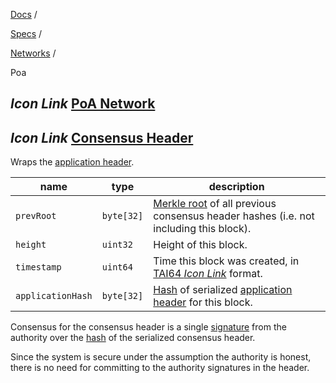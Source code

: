 [Docs](https://docs.fuel.network/) /

[Specs](https://docs.fuel.network/docs/specs/) /

[Networks](https://docs.fuel.network/docs/specs/networks/) /

Poa

## _Icon Link_ [PoA Network](https://docs.fuel.network/docs/specs/networks/poa/\#poa-network)

## _Icon Link_ [Consensus Header](https://docs.fuel.network/docs/specs/networks/poa/\#consensus-header)

Wraps the [application header](https://docs.fuel.network/docs/specs/protocol/block-header/#application-header).

| name | type | description |
| --- | --- | --- |
| `prevRoot` | `byte[32]` | [Merkle root](https://docs.fuel.network/docs/specs/protocol/cryptographic-primitives/#binary-merkle-tree) of all previous consensus header hashes (i.e. not including this block). |
| `height` | `uint32` | Height of this block. |
| `timestamp` | `uint64` | Time this block was created, in [TAI64 _Icon Link_](https://cr.yp.to/libtai/tai64.html) format. |
| `applicationHash` | `byte[32]` | [Hash](https://docs.fuel.network/docs/specs/protocol/cryptographic-primitives/#hashing) of serialized [application header](https://docs.fuel.network/docs/specs/protocol/block-header/#application-header) for this block. |

Consensus for the consensus header is a single [signature](https://docs.fuel.network/docs/specs/protocol/cryptographic-primitives/#public-key-cryptography) from the authority over the [hash](https://docs.fuel.network/docs/specs/protocol/cryptographic-primitives/#hashing) of the serialized consensus header.

Since the system is secure under the assumption the authority is honest, there is no need for committing to the authority signatures in the header.